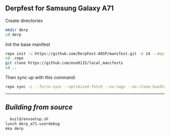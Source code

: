 Derpfest for Samsung Galaxy A71
------------------------------------

Create directories
```bash
mkdir derp
cd derp
```

Init the base manifest

```bash
repo init -u https://github.com/DerpFest-AOSP/manifest.git -b 14 --depth=1
cd .repo 
git clone https://github.com/eun0115/local_manifests
cd ..
```

Then sync up with this command:
```bash
repo sync -c --force-sync --optimized-fetch --no-tags --no-clone-bundle --prune -j$(nproc --all)
```
-------------
 
_Building from source_
---------------
```bash
. build/envsetup.sh
lunch derp_a71-userdebug
mka derp
```
